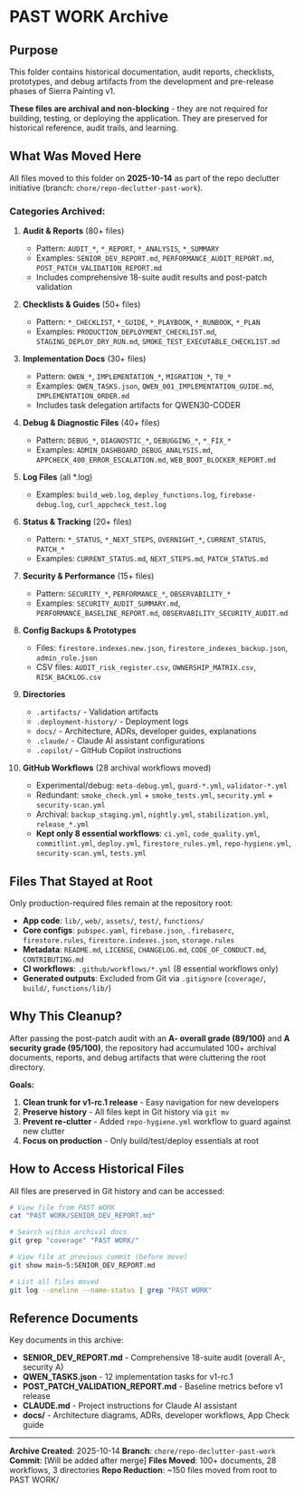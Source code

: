 # PAST WORK Archive

## Purpose

This folder contains historical documentation, audit reports, checklists, prototypes, and debug artifacts from the development and pre-release phases of Sierra Painting v1.

**These files are archival and non-blocking** - they are not required for building, testing, or deploying the application. They are preserved for historical reference, audit trails, and learning.

## What Was Moved Here

All files moved to this folder on **2025-10-14** as part of the repo declutter initiative (branch: `chore/repo-declutter-past-work`).

### Categories Archived:

1. **Audit & Reports** (80+ files)
   - Pattern: `AUDIT_*`, `*_REPORT`, `*_ANALYSIS`, `*_SUMMARY`
   - Examples: `SENIOR_DEV_REPORT.md`, `PERFORMANCE_AUDIT_REPORT.md`, `POST_PATCH_VALIDATION_REPORT.md`
   - Includes comprehensive 18-suite audit results and post-patch validation

2. **Checklists & Guides** (50+ files)
   - Pattern: `*_CHECKLIST`, `*_GUIDE`, `*_PLAYBOOK`, `*_RUNBOOK`, `*_PLAN`
   - Examples: `PRODUCTION_DEPLOYMENT_CHECKLIST.md`, `STAGING_DEPLOY_DRY_RUN.md`, `SMOKE_TEST_EXECUTABLE_CHECKLIST.md`

3. **Implementation Docs** (30+ files)
   - Pattern: `QWEN_*`, `IMPLEMENTATION_*`, `MIGRATION_*`, `T0_*`
   - Examples: `QWEN_TASKS.json`, `QWEN_001_IMPLEMENTATION_GUIDE.md`, `IMPLEMENTATION_ORDER.md`
   - Includes task delegation artifacts for QWEN30-CODER

4. **Debug & Diagnostic Files** (40+ files)
   - Pattern: `DEBUG_*`, `DIAGNOSTIC_*`, `DEBUGGING_*`, `*_FIX_*`
   - Examples: `ADMIN_DASHBOARD_DEBUG_ANALYSIS.md`, `APPCHECK_400_ERROR_ESCALATION.md`, `WEB_BOOT_BLOCKER_REPORT.md`

5. **Log Files** (all *.log)
   - Examples: `build_web.log`, `deploy_functions.log`, `firebase-debug.log`, `curl_appcheck_test.log`

6. **Status & Tracking** (20+ files)
   - Pattern: `*_STATUS`, `*_NEXT_STEPS`, `OVERNIGHT_*`, `CURRENT_STATUS`, `PATCH_*`
   - Examples: `CURRENT_STATUS.md`, `NEXT_STEPS.md`, `PATCH_STATUS.md`

7. **Security & Performance** (15+ files)
   - Pattern: `SECURITY_*`, `PERFORMANCE_*`, `OBSERVABILITY_*`
   - Examples: `SECURITY_AUDIT_SUMMARY.md`, `PERFORMANCE_BASELINE_REPORT.md`, `OBSERVABILITY_SECURITY_AUDIT.md`

8. **Config Backups & Prototypes**
   - Files: `firestore.indexes.new.json`, `firestore_indexes_backup.json`, `admin_role.json`
   - CSV files: `AUDIT_risk_register.csv`, `OWNERSHIP_MATRIX.csv`, `RISK_BACKLOG.csv`

9. **Directories**
   - `.artifacts/` - Validation artifacts
   - `.deployment-history/` - Deployment logs
   - `docs/` - Architecture, ADRs, developer guides, explanations
   - `.claude/` - Claude AI assistant configurations
   - `.copilot/` - GitHub Copilot instructions

10. **GitHub Workflows** (28 archival workflows moved)
    - Experimental/debug: `meta-debug.yml`, `guard-*.yml`, `validator-*.yml`
    - Redundant: `smoke_check.yml` + `smoke_tests.yml`, `security.yml` + `security-scan.yml`
    - Archival: `backup_staging.yml`, `nightly.yml`, `stabilization.yml`, `release_*.yml`
    - **Kept only 8 essential workflows**: `ci.yml`, `code_quality.yml`, `commitlint.yml`, `deploy.yml`, `firestore_rules.yml`, `repo-hygiene.yml`, `security-scan.yml`, `tests.yml`

## Files That Stayed at Root

Only production-required files remain at the repository root:

- **App code**: `lib/`, `web/`, `assets/`, `test/`, `functions/`
- **Core configs**: `pubspec.yaml`, `firebase.json`, `.firebaserc`, `firestore.rules`, `firestore.indexes.json`, `storage.rules`
- **Metadata**: `README.md`, `LICENSE`, `CHANGELOG.md`, `CODE_OF_CONDUCT.md`, `CONTRIBUTING.md`
- **CI workflows**: `.github/workflows/*.yml` (8 essential workflows only)
- **Generated outputs**: Excluded from Git via `.gitignore` (`coverage/`, `build/`, `functions/lib/`)

## Why This Cleanup?

After passing the post-patch audit with an **A- overall grade (89/100)** and **A security grade (95/100)**, the repository had accumulated 100+ archival documents, reports, and debug artifacts that were cluttering the root directory.

**Goals:**
1. **Clean trunk for v1-rc.1 release** - Easy navigation for new developers
2. **Preserve history** - All files kept in Git history via `git mv`
3. **Prevent re-clutter** - Added `repo-hygiene.yml` workflow to guard against new clutter
4. **Focus on production** - Only build/test/deploy essentials at root

## How to Access Historical Files

All files are preserved in Git history and can be accessed:

```bash
# View file from PAST WORK
cat "PAST WORK/SENIOR_DEV_REPORT.md"

# Search within archival docs
git grep "coverage" "PAST WORK/"

# View file at previous commit (before move)
git show main~5:SENIOR_DEV_REPORT.md

# List all files moved
git log --oneline --name-status | grep "PAST WORK"
```

## Reference Documents

Key documents in this archive:

- **SENIOR_DEV_REPORT.md** - Comprehensive 18-suite audit (overall A-, security A)
- **QWEN_TASKS.json** - 12 implementation tasks for v1-rc.1
- **POST_PATCH_VALIDATION_REPORT.md** - Baseline metrics before v1 release
- **CLAUDE.md** - Project instructions for Claude AI assistant
- **docs/** - Architecture diagrams, ADRs, developer workflows, App Check guide

---

**Archive Created**: 2025-10-14
**Branch**: `chore/repo-declutter-past-work`
**Commit**: [Will be added after merge]
**Files Moved**: 100+ documents, 28 workflows, 3 directories
**Repo Reduction**: ~150 files moved from root to PAST WORK/
